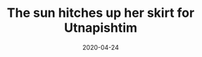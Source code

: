 ---
slug: sun
title: The sun hitches up her skirt for Utnapishtim
order: 3
description: "Sun"
image: sun_0.jpg
date: 2020-04-24
works: [
		{ image: "sun_0.jpg", "title": "The sun hitches up her skirt for Utnapishtim", "year": "2021", "dimensions": "120x140", "materials": "Canvas, stretcher bars, dry grass, laser printed image" },
		{ image: "sun_1.jpg", "title": "The sun hitches up her skirt for Utnapishtim", "year": "2021", "dimensions": "120x140", "materials": "Canvas, stretcher bars, dry grass, laser printed image" },
		{ image: "sun_2.jpg", "title": "The sun hitches up her skirt for Utnapishtim", "year": "2021", "dimensions": "120x140", "materials": "Canvas, stretcher bars, dry grass, laser printed image" },
		{ image: "sun_3.jpg", "title": "Untitled", "year": "2021", "dimensions": "50x60", "materials": "Canvas, cotton, acrylic ink, dry grass." },
		{ image: "sun_4.jpg", "title": "Untitled", "year": "2021", "dimensions": "50x60", "materials": "Canvas, cotton, acrylic ink, dry grass." },
		{ image: "sun_5.jpg", "title": "Untitled", "year": "2021", "dimensions": "80x100", "materials": "Canvas, cotton, acrylic ink, dry grass." },
		{ image: "sun_6.jpg", "title": "Untitled", "year": "2021", "dimensions": "80x100", "materials": "Canvas, cotton, acrylic ink, dry grass." },
		{ image: "sun_7.jpg", "title": "Untitled", "year": "2021", "dimensions": "80x100", "materials": "Canvas, cotton, acrylic ink, dry grass." }
]
---